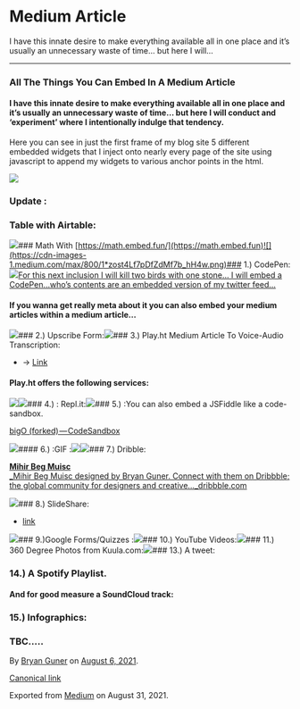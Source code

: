 # Medium Article

I have this innate desire to make everything available all in one place and it’s usually an unnecessary waste of time… but here I will…

---

### All The Things You Can Embed In A Medium Article

#### I have this innate desire to make everything available all in one place and it’s usually an unnecessary waste of time… but here I will conduct and ‘experiment’ where I intentionally indulge that tendency.

Here you can see in just the first frame of my blog site 5 different embedded widgets that I inject onto nearly every page of the site using javascript to append my widgets to various anchor points in the html.

![](https://cdn-images-1.medium.com/max/1200/1*8Td2sElycsUj67bbm5m_0w.png)

### Update :

### Table with Airtable:

![](https://cdn-images-1.medium.com/max/800/1*zost4Lf7pDfZdMf7b_hH4w.png)### Math With [https://math.embed.fun/](https://math.embed.fun)![](https://cdn-images-1.medium.com/max/800/1*zost4Lf7pDfZdMf7b_hH4w.png)### 1.) CodePen:![](https://cdn-images-1.medium.com/max/600/1*ub0xEha5Nrq60qU1FspjAQ.png)[For this next inclusion I will kill two birds with one stone… I will embed a CodePen…who’s contents are an embedded version of my twitter feed…](https://codepen.io/bgoonz/pen/poPOqEO)

#### If you wanna get really meta about it you can also embed your medium articles within a medium article…

![](https://cdn-images-1.medium.com/max/800/1*zost4Lf7pDfZdMf7b_hH4w.png)### 2.) Upscribe Form:![](https://cdn-images-1.medium.com/max/800/1*zost4Lf7pDfZdMf7b_hH4w.png)### 3.) Play.ht Medium Article To Voice-Audio Transcription:

-   → [Link](https://play.ht)

#### Play.ht offers the following services:

![](https://cdn-images-1.medium.com/max/800/1*GSZM_XmBIe4sgMtYN3e57A.png)![](https://cdn-images-1.medium.com/max/800/1*zost4Lf7pDfZdMf7b_hH4w.png)### 4.) : Repl.it:![](https://cdn-images-1.medium.com/max/800/1*zost4Lf7pDfZdMf7b_hH4w.png)### 5.) :You can also embed a JSFiddle like a code-sandbox.

[bigO (forked) — CodeSandbox](https://codesandbox.io/s/bigo-forked-dhpjq)

![](https://cdn-images-1.medium.com/max/800/1*zost4Lf7pDfZdMf7b_hH4w.png)#### 6.) :GIF :![](https://cdn-images-1.medium.com/max/800/0*S0kSybjoWZP08__p.gif)![](https://cdn-images-1.medium.com/max/800/1*zost4Lf7pDfZdMf7b_hH4w.png)### 7.) Dribble:

[**Mihir Beg Muisc**\
\_Mihir Beg Muisc designed by Bryan Guner. Connect with them on Dribbble; the global community for designers and creative…\_dribbble.com](https://dribbble.com/shots/15796789-Mihir-Beg-Muisc)

![](https://cdn-images-1.medium.com/max/800/1*zost4Lf7pDfZdMf7b_hH4w.png)### 8.) SlideShare:

-   [link](https://www.slideshare.net)

![](https://cdn-images-1.medium.com/max/800/1*zost4Lf7pDfZdMf7b_hH4w.png)### 9.)Google Forms/Quizzes :![](https://cdn-images-1.medium.com/max/800/1*zost4Lf7pDfZdMf7b_hH4w.png)### 10.) YouTube Videos:![](https://cdn-images-1.medium.com/max/800/1*zost4Lf7pDfZdMf7b_hH4w.png)### 11.) 360 Degree Photos from Kuula.com:![](https://cdn-images-1.medium.com/max/800/1*zost4Lf7pDfZdMf7b_hH4w.png)### 13.) A tweet:

>

### 14.) A Spotify Playlist.

#### And for good measure a SoundCloud track:

### 15.) Infographics:

### TBC…..

By [Bryan Guner](https://medium.com/@bryanguner) on [August 6, 2021](https://medium.com/p/b03a85c65d86).

[Canonical link](https://medium.com/@bryanguner/all-the-things-you-can-embed-in-a-medium-article-b03a85c65d86)

Exported from [Medium](https://medium.com) on August 31, 2021.
